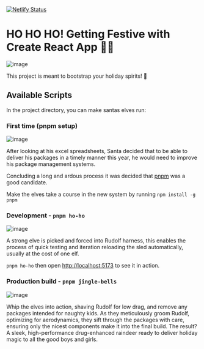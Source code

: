 [![Netlify Status](https://api.netlify.com/api/v1/badges/7950823a-a160-4d18-aaff-6df108936fd7/deploy-status)](https://app.netlify.com/sites/wordle-bells/deploys)

# HO HO HO! Getting Festive with Create React App 🎅🏻

![image](https://github.com/Borgund/wordle-bells/assets/36839009/7aae6173-8c61-4ce5-a0fa-1c2ab7916b43)

This project is meant to bootstrap your holiday spirits! 🎄

## Available Scripts

In the project directory, you can make santas elves run:

### First time (pnpm setup)

![image](https://github.com/Borgund/wordle-bells/assets/36839009/95ba0431-0cfb-484d-a10e-678ff390dc0b)

After looking at his excel spreadsheets, Santa decided that to be able to deliver his packages in a timely manner this year, he would need to improve his package management systems.

Concluding a long and ardous process it was decided that [pnpm](https://pnpm.io/installation) was a good candidate.

Make the elves take a course in the new system by running
`npm install -g pnpm`

### Development - `pnpm ho-ho`

![image](https://github.com/Borgund/wordle-bells/assets/36839009/1222ca33-c70a-4bb6-a835-9c238a2dd4f6)

A strong elve is picked and forced into Rudolf harness, this enables the process of quick testing and iteration reloading the sled automatically, usually at the cost of one elf.

`pnpm ho-ho` then open [http://localhost:5173](http://localhost:5173) to see it in action.

### Production build - `pnpm jingle-bells`

![image](https://github.com/Borgund/wordle-bells/assets/36839009/bd8789e3-3031-47f5-9def-37afced3a564)

Whip the elves into action, shaving Rudolf for low drag, and remove any packages intended for naughty kids. As they meticulously groom Rudolf, optimizing for aerodynamics, they sift through the packages with care, ensuring only the nicest components make it into the final build. The result? A sleek, high-performance drug-enhanced raindeer ready to deliver holiday magic to all the good boys and girls.
